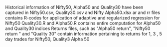 Historical information of Nifty50, Alpha50 and Quality30 have been captured in Nifty50.csv, Quality30.csv and Nifty Alpha50.xlsx
ar and rr files contains R-codes for application of adaptive and regularized regression for Nifty50
Quality30.R and Alpha50.R contains entire computation for Alpha50 and Quality30 indices
Returns files, such as "Alpha50 return", "Nifty50 return " and "Quality 30" contain information pertaining to returns for 1, 3 , 5 day trades for Nifty50, Quality3  Alpha 50
